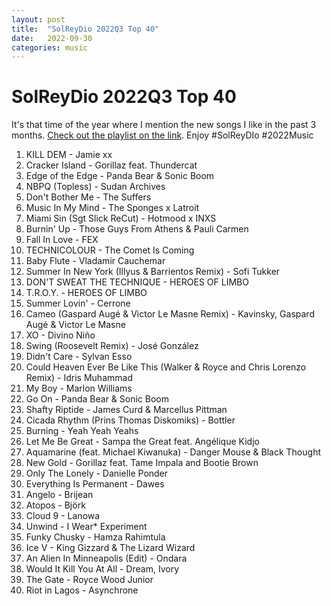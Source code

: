 ```yaml
---
layout: post
title:  "SolReyDio 2022Q3 Top 40"
date:   2022-09-30
categories: music
---
```

# SolReyDio 2022Q3 Top 40
It's that time of the year where I mention the new songs I like in the past 3 months. [Check out the playlist on the link](https://www.youtube.com/playlist?list=PLWGRuwrJRK2lARRP28FI_eaWE4HCp_Ayz). Enjoy #SolReyDIo #2022Music

1. KILL DEM - Jamie xx
2. Cracker Island - Gorillaz feat. Thundercat
3. Edge of the Edge - Panda Bear & Sonic Boom
4. NBPQ (Topless) - Sudan Archives
5. Don't Bother Me - The Suffers
6. Music In My Mind - The Sponges x Latroit
7. Miami Sin (Sgt Slick ReCut) - Hotmood x INXS
8. Burnin' Up - Those Guys From Athens & Pauli Carmen
9. Fall In Love - FEX
10. TECHNICOLOUR - The Comet Is Coming
11. Baby Flute - Vladamir Cauchemar
12. Summer In New York (Illyus & Barrientos Remix) - Sofi Tukker
13. DON'T SWEAT THE TECHNIQUE - HEROES OF LIMBO
14. T.R.O.Y. - HEROES OF LIMBO
15. Summer Lovin' - Cerrone
16. Cameo (Gaspard Augé & Victor Le Masne Remix) - Kavinsky, Gaspard Augé & Victor Le Masne
17. XO - Divino Niño
18. Swing (Roosevelt Remix) - José González
19. Didn't Care - Sylvan Esso
20. Could Heaven Ever Be Like This (Walker & Royce and Chris Lorenzo Remix) - Idris Muhammad
21. My Boy - Marlon Williams
22. Go On - Panda Bear & Sonic Boom
23. Shafty Riptide - James Curd & Marcellus Pittman
24. Cicada Rhythm (Prins Thomas Diskomiks) - Bottler
25. Burning - Yeah Yeah Yeahs
26. Let Me Be Great - Sampa the Great feat. Angélique Kidjo
27. Aquamarine (feat. Michael Kiwanuka) - Danger Mouse & Black Thought
28. New Gold - Gorillaz feat. Tame Impala and Bootie Brown
29. Only The Lonely - Danielle Ponder
30. Everything Is Permanent - Dawes
31. Angelo - Brijean
32. Atopos - Björk
33. Cloud 9 - Lanowa
34. Unwind - I Wear* Experiment
35. Funky Chusky - Hamza Rahimtula
36. Ice V - King Gizzard & The Lizard Wizard
37. An Alien In Minneapolis (Edit) - Ondara
38. Would It Kill You At All - Dream, Ivory
39. The Gate - Royce Wood Junior
40. Riot in Lagos - Asynchrone

